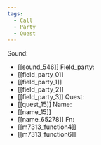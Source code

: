 ```yaml
---
tags:
  - Call
  - Party
  - Quest
---
```

Sound:
- [[sound_546]]
Field_party:
- [[field_party_0]]
- [[field_party_1]]
- [[field_party_2]]
- [[field_party_3]]
Quest:
- [[quest_15]]
Name:
- [[name_15]]
- [[name_65278]]
Fn:
- [[m7313_function4]]
- [[m7313_function6]]
